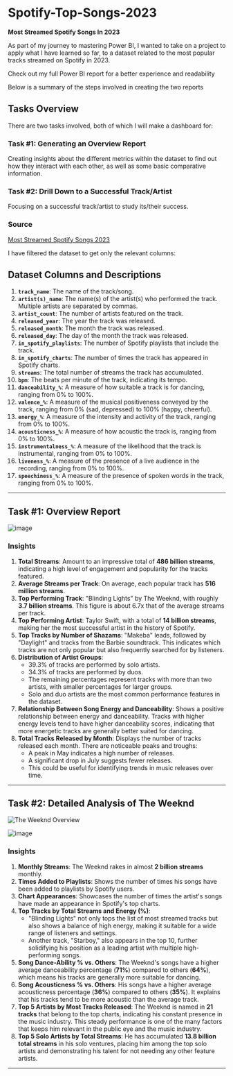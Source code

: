 # Spotify-Top-Songs-2023
**Most Streamed Spotify Songs In 2023**

As part of my journey to mastering Power BI, I wanted to take on a project to apply what I have learned so far, to a dataset related to the most popular tracks streamed on Spotify in 2023.

Check out my full Power BI report for a better experience and readability

Below is a summary of the steps involved in creating the two reports

## Tasks Overview
There are two tasks involved, both of which I will make a dashboard for:

### Task #1: Generating an Overview Report
Creating insights about the different metrics within the dataset to find out how they interact with each other, as well as some basic comparative information.

### Task #2: Drill Down to a Successful Track/Artist
Focusing on a successful track/artist to study its/their success.

### Source
[Most Streamed Spotify Songs 2023](https://www.kaggle.com/datasets/nelgiriyewithana/top-spotify-songs-2023/data)

I have filtered the dataset to get only the relevant columns:

## Dataset Columns and Descriptions

1. **`track_name`**: The name of the track/song.
2. **`artist(s)_name`**: The name(s) of the artist(s) who performed the track. Multiple artists are separated by commas.
3. **`artist_count`**: The number of artists featured on the track.
4. **`released_year`**: The year the track was released.
5. **`released_month`**: The month the track was released.
6. **`released_day`**: The day of the month the track was released.
7. **`in_spotify_playlists`**: The number of Spotify playlists that include the track.
8. **`in_spotify_charts`**: The number of times the track has appeared in Spotify charts.
9. **`streams`**: The total number of streams the track has accumulated.
10. **`bpm`**: The beats per minute of the track, indicating its tempo.
11. **`danceability_%`**: A measure of how suitable a track is for dancing, ranging from 0% to 100%.
12. **`valence_%`**: A measure of the musical positiveness conveyed by the track, ranging from 0% (sad, depressed) to 100% (happy, cheerful).
13. **`energy_%`**: A measure of the intensity and activity of the track, ranging from 0% to 100%.
14. **`acousticness_%`**: A measure of how acoustic the track is, ranging from 0% to 100%.
15. **`instrumentalness_%`**: A measure of the likelihood that the track is instrumental, ranging from 0% to 100%.
16. **`liveness_%`**: A measure of the presence of a live audience in the recording, ranging from 0% to 100%.
17. **`speechiness_%`**: A measure of the presence of spoken words in the track, ranging from 0% to 100%.

---

## Task #1: Overview Report

![image](https://github.com/user-attachments/assets/1b792116-302d-4c35-bb0f-f37b8d0611ca)


### Insights

1. **Total Streams**: Amount to an impressive total of **486 billion streams**, indicating a high level of engagement and popularity for the tracks featured.
2. **Average Streams per Track**: On average, each popular track has **516 million streams**.
3. **Top Performing Track**: "Blinding Lights" by The Weeknd, with roughly **3.7 billion streams**. This figure is about 6.7x that of the average streams per track.
4. **Top Performing Artist**: Taylor Swift, with a total of **14 billion streams**, making her the most successful artist in the history of Spotify.
5. **Top Tracks by Number of Shazams**: "Makeba" leads, followed by "Daylight" and tracks from the Barbie soundtrack. This indicates which tracks are not only popular but also frequently searched for by listeners.
6. **Distribution of Artist Groups**: 
   - 39.3% of tracks are performed by solo artists.
   - 34.3% of tracks are performed by duos.
   - The remaining percentages represent tracks with more than two artists, with smaller percentages for larger groups.
   - Solo and duo artists are the most common performance features in the dataset.
7. **Relationship Between Song Energy and Danceability**: Shows a positive relationship between energy and danceability. Tracks with higher energy levels tend to have higher danceability scores, indicating that more energetic tracks are generally better suited for dancing.
8. **Total Tracks Released by Month**: Displays the number of tracks released each month. There are noticeable peaks and troughs:
   - A peak in May indicates a high number of releases.
   - A significant drop in July suggests fewer releases.
   - This could be useful for identifying trends in music releases over time.

---

## Task #2: Detailed Analysis of The Weeknd

![The Weeknd Overview](https://github.com/user-attachments/assets/f1a17855-d2bd-49ac-a9f9-e042c55cecb8)

![image](https://github.com/user-attachments/assets/8845d2f4-6719-4850-9e82-c2b71f1ec737)


### Insights

1. **Monthly Streams**: The Weeknd rakes in almost **2 billion streams** monthly.
2. **Times Added to Playlists**: Shows the number of times his songs have been added to playlists by Spotify users.
3. **Chart Appearances**: Showcases the number of times the artist's songs have made an appearance in Spotify's top charts.
4. **Top Tracks by Total Streams and Energy (%)**: 
   - "Blinding Lights" not only tops the list of most streamed tracks but also shows a balance of high energy, making it suitable for a wide range of listeners and settings.
   - Another track, "Starboy," also appears in the top 10, further solidifying his position as a leading artist with multiple high-performing songs.
5. **Song Dance-Ability % vs. Others**: The Weeknd's songs have a higher average danceability percentage (**71%**) compared to others (**64%**), which means his tracks are generally more suitable for dancing.
6. **Song Acousticness % vs. Others**: His songs have a higher average acousticness percentage (**36%**) compared to others (**35%**). It explains that his tracks tend to be more acoustic than the average track.
7. **Top 5 Artists by Most Tracks Released**: The Weeknd is named in **21 tracks** that belong to the top charts, indicating his constant presence in the music industry. This steady performance is one of the many factors that keeps him relevant in the public eye and the music industry.
8. **Top 5 Solo Artists by Total Streams**: He has accumulated **13.8 billion total streams** in his solo ventures, placing him among the top solo artists and demonstrating his talent for not needing any other feature artists.

---
